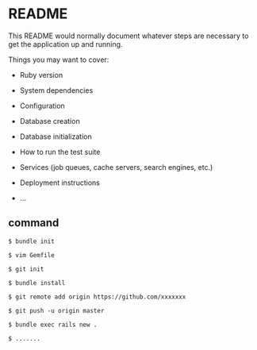 # README

This README would normally document whatever steps are necessary to get the
application up and running.

Things you may want to cover:

* Ruby version

* System dependencies

* Configuration

* Database creation

* Database initialization

* How to run the test suite

* Services (job queues, cache servers, search engines, etc.)

* Deployment instructions

* ...


## command

```
$ bundle init

$ vim Gemfile

$ git init

$ bundle install

$ git remote add origin https://github.com/xxxxxxx

$ git push -u origin master

$ bundle exec rails new .

$ .......
```

